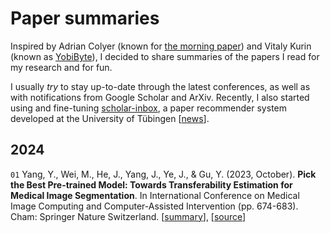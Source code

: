 # Paper summaries

Inspired by Adrian Colyer (known for [the morning paper](https://blog.acolyer.org/)) and Vitaly Kurin (known as [YobiByte](https://yobibyte.github.io/)), I decided to share summaries of the papers I read for my research and for fun.

I usually *try* to stay up-to-date through the latest conferences, as well as with notifications from Google Scholar and ArXiv. Recently, I also started using and fine-tuning [scholar-inbox](https://www.scholar-inbox.com/), a paper recommender system developed at the University of Tübingen [[news](https://tuebingen.ai/news/stay-ahead-in-research-with-scholar-inbox)].

## 2024

`01` Yang, Y., Wei, M., He, J., Yang, J., Ye, J., & Gu, Y. (2023, October). **Pick the Best Pre-trained Model: Towards Transferability Estimation for Medical Image Segmentation**. In International Conference on Medical Image Computing and Computer-Assisted Intervention (pp. 674-683). Cham: Springer Nature Switzerland. [[summary](summaries/01_yang2023pick.md)], [[source](https://arxiv.org/pdf/2307.11958.pdf)]